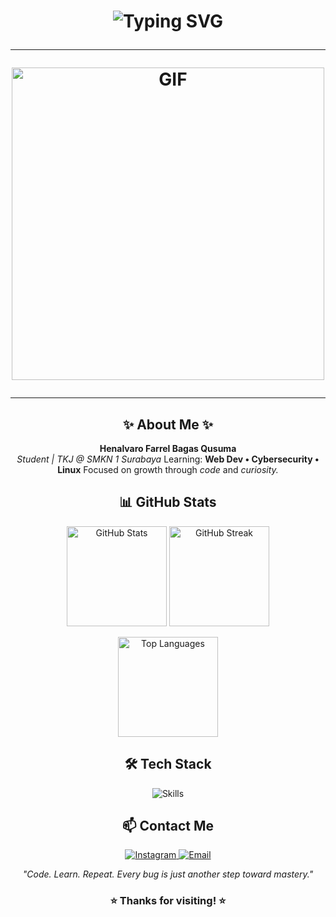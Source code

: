 <h1 align="center"> <img src="https://readme-typing-svg.demolab.com?font=Fira+Code&size=28&duration=2500&pause=800&color=FF007F&center=true&vCenter=true&width=650&lines=Halo+Semua!;Saya+Henalvaro+Farrel+Bagas+Qusuma;Selamat+Datang+" alt="Typing SVG" />

---

<p align="center">
  <img src="https://media2.giphy.com/media/3ohzdRvbtMEJig1PKo/giphy.gif" width="500" alt="GIF" />
</p>

---

<h2 align="center">✨ About Me ✨</h2>

<div align="center">

**Henalvaro Farrel Bagas Qusuma** <br>
*Student | TKJ @ SMKN 1 Surabaya*
Learning: **Web Dev • Cybersecurity • Linux**
Focused on growth through *code* and *curiosity.*

</div>

<h2 align="center">📊 GitHub Stats</h2>

<p align="center">
  <img src="https://github-readme-stats.vercel.app/api?username=Henalvaro19&show_icons=true&theme=radical&hide_border=true" height="160px" alt="GitHub Stats" />
  <img src="https://github-readme-streak-stats.herokuapp.com/?user=Henalvaro19&theme=radical&hide_border=true" height="160px" alt="GitHub Streak" />
</p>

<p align="center">
  <img src="https://github-readme-stats.vercel.app/api/top-langs/?username=Henalvaro19&layout=compact&theme=radical&hide_border=true" height="160px" alt="Top Languages" />
</p>

<h2 align="center">🛠️ Tech Stack</h2>

<p align="center">
  <img src="https://skillicons.dev/icons?i=html,css,js,py,cpp,github,linux,windows,vscode" alt="Skills" />
</p>

<h2 align="center">📫 Contact Me</h2>

<p align="center">
  <a href="https://www.instagram.com/pharelcsr?igsh=aWU5cnZ0MTNkdzZn" target="_blank">
    <img src="https://img.shields.io/badge/Instagram-E4405F?style=for-the-badge&logo=instagram&logoColor=white" alt="Instagram" />
  </a>
  <a href="mailto:henalvarofarrel@gmail.com" target="_blank">
    <img src="https://img.shields.io/badge/Email-D14836?style=for-the-badge&logo=gmail&logoColor=white" alt="Email" />
  </a>
</p>

<p align="center">
  <em>"Code. Learn. Repeat. Every bug is just another step toward mastery."</em>
</p>

<h3 align="center">⭐ Thanks for visiting! ⭐</h3>
